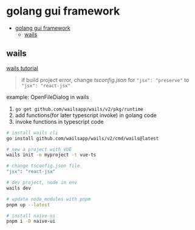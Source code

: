 # golang gui framework

- [golang gui framework](#golang-gui-framework)
  - [wails](#wails)

## wails

[wails tutorial](https://wails.io/docs/gettingstarted/installation)


> if build project error, change *tsconfig.json* for `"jsx": "preserve"` to `"jsx": "react-jsx"`

example: OpenFileDialog in wails
1. `go get github.com/wailsapp/wails/v2/pkg/runtime`
2. add functions(for later typescript invoke) in golang code
3. invoke functions in typescript code

```bash
# install wails cli
go install github.com/wailsapp/wails/v2/cmd/wails@latest

# new a project with VUE
wails init -n myproject -t vue-ts

# change tsconfig.json file
"jsx": "react-jsx"

# dev project, node in env
wails dev

# update node_modules with pnpm
pnpm up --latest

# install naive-ui
pnpm i -D naive-ui
```
